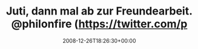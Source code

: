 ---
retweeted: false
source: <a href="http://twitter.com" rel="nofollow">Twitter Web Client</a>
entities:
  hashtags: []
  symbols: []
  user_mentions:
  - name: Philip
    screen_name: PhilOnFire
    indices:
    - '37'
    - '48'
    id_str: '739681261'
    id: '739681261'
  urls: []
display_text_range:
- '0'
- '66'
favorite_count: '0'
id_str: '1079637786'
truncated: false
retweet_count: '0'
id: '1079637786'
created_at: Fri Dec 26 18:26:30 +0000 2008
favorited: false
full_text: Juti, dann mal ab zur Freundearbeit. [@philonfire](https://twitter.com/philonfire)
  wird gleich hupen
lang: de
tags:
- pesos/twitter
date: '2008-12-26T18:26:30+00:00'
src: https://twitter.com/bascht/status/1079637786
original_url: https://twitter.com/bascht/status/1079637786
type: twitter_tweet
text: Juti, dann mal ab zur Freundearbeit. [@philonfire](https://twitter.com/philonfire)
  wird gleich hupen
title: Juti, dann mal ab zur Freundearbeit. @philonfire (https://twitter.com/p

---